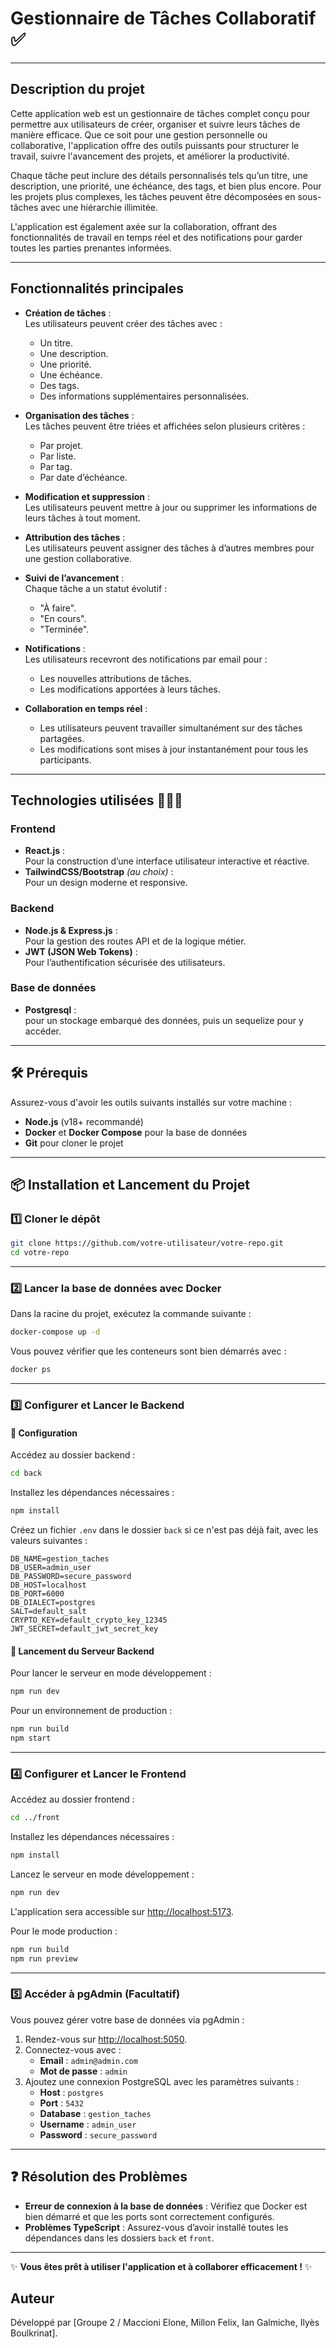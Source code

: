 # Gestionnaire de Tâches Collaboratif ✅

---

## Description du projet

Cette application web est un gestionnaire de tâches complet conçu pour permettre aux utilisateurs de créer, organiser et suivre leurs tâches de manière efficace. Que ce soit pour une gestion personnelle ou collaborative, l'application offre des outils puissants pour structurer le travail, suivre l'avancement des projets, et améliorer la productivité.

Chaque tâche peut inclure des détails personnalisés tels qu’un titre, une description, une priorité, une échéance, des tags, et bien plus encore. Pour les projets plus complexes, les tâches peuvent être décomposées en sous-tâches avec une hiérarchie illimitée. 

L'application est également axée sur la collaboration, offrant des fonctionnalités de travail en temps réel et des notifications pour garder toutes les parties prenantes informées.

---

## Fonctionnalités principales
- **Création de tâches** :  
  Les utilisateurs peuvent créer des tâches avec :
  - Un titre.
  - Une description.
  - Une priorité.
  - Une échéance.
  - Des tags.
  - Des informations supplémentaires personnalisées.

- **Organisation des tâches** :  
  Les tâches peuvent être triées et affichées selon plusieurs critères :
  - Par projet.
  - Par liste.
  - Par tag.
  - Par date d’échéance.

- **Modification et suppression** :  
  Les utilisateurs peuvent mettre à jour ou supprimer les informations de leurs tâches à tout moment.

- **Attribution des tâches** :  
  Les utilisateurs peuvent assigner des tâches à d’autres membres pour une gestion collaborative.

- **Suivi de l’avancement** :  
  Chaque tâche a un statut évolutif :  
  - "À faire".
  - "En cours".
  - "Terminée".

- **Notifications** :  
  Les utilisateurs recevront des notifications par email pour :  
  - Les nouvelles attributions de tâches.
  - Les modifications apportées à leurs tâches.

- **Collaboration en temps réel** :  
  - Les utilisateurs peuvent travailler simultanément sur des tâches partagées.
  - Les modifications sont mises à jour instantanément pour tous les participants.

---

## Technologies utilisées 🧑🏽‍💻
### Frontend
- **React.js** :  
  Pour la construction d’une interface utilisateur interactive et réactive.
- **TailwindCSS/Bootstrap** *(au choix)* :  
  Pour un design moderne et responsive.

### Backend
- **Node.js & Express.js** :  
  Pour la gestion des routes API et de la logique métier.
- **JWT (JSON Web Tokens)** :  
  Pour l’authentification sécurisée des utilisateurs.
  

### Base de données
- **Postgresql** :  
  pour un stockage embarqué des données, puis un sequelize pour y accéder.

---

## 🛠 Prérequis

Assurez-vous d'avoir les outils suivants installés sur votre machine :

- **Node.js** (v18+ recommandé)
- **Docker** et **Docker Compose** pour la base de données
- **Git** pour cloner le projet

---

## 📦 Installation et Lancement du Projet

### 1️⃣ Cloner le dépôt

```bash
git clone https://github.com/votre-utilisateur/votre-repo.git
cd votre-repo
```

---

### 2️⃣ Lancer la base de données avec Docker

Dans la racine du projet, exécutez la commande suivante :

```bash
docker-compose up -d
```

Vous pouvez vérifier que les conteneurs sont bien démarrés avec :

```bash
docker ps
```

---

### 3️⃣ Configurer et Lancer le Backend

#### 🔧 Configuration

Accédez au dossier backend :

```bash
cd back
```

Installez les dépendances nécessaires :

```bash
npm install
```

Créez un fichier `.env` dans le dossier `back` si ce n'est pas déjà fait, avec les valeurs suivantes :

```env
DB_NAME=gestion_taches
DB_USER=admin_user
DB_PASSWORD=secure_password
DB_HOST=localhost
DB_PORT=6000
DB_DIALECT=postgres
SALT=default_salt
CRYPTO_KEY=default_crypto_key_12345
JWT_SECRET=default_jwt_secret_key
```

#### 🚀 Lancement du Serveur Backend

Pour lancer le serveur en mode développement :

```bash
npm run dev
```

Pour un environnement de production :

```bash
npm run build
npm start
```

---

### 4️⃣ Configurer et Lancer le Frontend

Accédez au dossier frontend :

```bash
cd ../front
```

Installez les dépendances nécessaires :

```bash
npm install
```

Lancez le serveur en mode développement :

```bash
npm run dev
```

L'application sera accessible sur [http://localhost:5173](http://localhost:5173).

Pour le mode production :

```bash
npm run build
npm run preview
```

---

### 5️⃣ Accéder à pgAdmin (Facultatif)

Vous pouvez gérer votre base de données via pgAdmin :

1. Rendez-vous sur [http://localhost:5050](http://localhost:5050).
2. Connectez-vous avec :
   - **Email** : `admin@admin.com`
   - **Mot de passe** : `admin`
3. Ajoutez une connexion PostgreSQL avec les paramètres suivants :
   - **Host** : `postgres`
   - **Port** : `5432`
   - **Database** : `gestion_taches`
   - **Username** : `admin_user`
   - **Password** : `secure_password`

---

## ❓ Résolution des Problèmes

- **Erreur de connexion à la base de données** : Vérifiez que Docker est bien démarré et que les ports sont correctement configurés.
- **Problèmes TypeScript** : Assurez-vous d’avoir installé toutes les dépendances dans les dossiers `back` et `front`.

---

✨ **Vous êtes prêt à utiliser l'application et à collaborer efficacement !** ✨


## Auteur
Développé par [Groupe 2 / Maccioni Elone, Millon Felix, Ian Galmiche, Ilyès Boulkrinat].  

  

